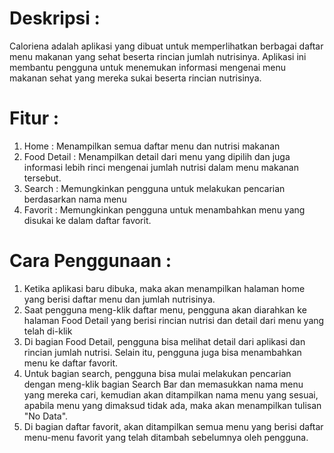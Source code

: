 # Deskripsi :
Caloriena adalah aplikasi yang dibuat untuk memperlihatkan berbagai daftar menu makanan yang sehat beserta rincian jumlah nutrisinya. Aplikasi ini membantu pengguna untuk menemukan informasi mengenai menu makanan sehat yang mereka sukai beserta rincian nutrisinya.

# Fitur :
1. Home : Menampilkan semua daftar menu dan nutrisi makanan
2. Food Detail : Menampilkan detail dari menu yang dipilih dan juga informasi lebih rinci mengenai jumlah nutrisi dalam menu makanan tersebut.
3. Search : Memungkinkan pengguna untuk melakukan pencarian berdasarkan nama menu
4. Favorit : Memungkinkan pengguna untuk menambahkan menu yang disukai ke dalam daftar favorit.

# Cara Penggunaan :
1. Ketika aplikasi baru dibuka, maka akan menampilkan halaman home yang berisi daftar menu dan jumlah nutrisinya.
2. Saat pengguna meng-klik daftar menu, pengguna akan diarahkan ke halaman Food Detail yang berisi rincian nutrisi dan detail dari menu yang telah di-klik
3. Di bagian Food Detail, pengguna bisa melihat detail dari aplikasi dan rincian jumlah nutrisi. Selain itu, pengguna juga bisa menambahkan menu ke daftar favorit.
3. Untuk bagian search, pengguna bisa mulai melakukan pencarian dengan meng-klik bagian Search Bar dan memasukkan nama menu yang mereka cari, kemudian akan ditampilkan nama menu yang sesuai, apabila menu yang dimaksud tidak ada, maka akan menampilkan tulisan "No Data".
4. Di bagian daftar favorit, akan ditampilkan semua menu yang berisi daftar menu-menu favorit yang telah ditambah sebelumnya oleh pengguna.
